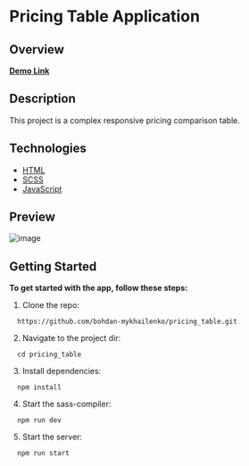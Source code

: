 #  Pricing Table Application

## Overview
[**Demo Link**](https://bohdan-mykhailenko.github.io/pricing_table/)

## Description

This project is a complex responsive pricing comparison table.

## Technologies

- [HTML](https://html.com/)
- [SCSS](https://sass-lang.com/)
- [JavaScript](https://www.javascript.com/)


## Preview

![image](https://github.com/bohdan-mykhailenko/pricing_table/assets/76702178/97139cc5-d5e4-4d67-8d5e-8e557ee88cdc)


## Getting Started

**To get started with the app, follow these steps:**

1.  Clone the repo:
    
```shell
  https://github.com/bohdan-mykhailenko/pricing_table.git
```
    
2.  Navigate to the project dir:
   
```shell 
  cd pricing_table
```

3.  Install dependencies:
    
```shell
  npm install
```
    
 4. Start the sass-compiler:
```shell
  npm run dev
```

    
 5.  Start the server:
```shell
  npm run start
```
